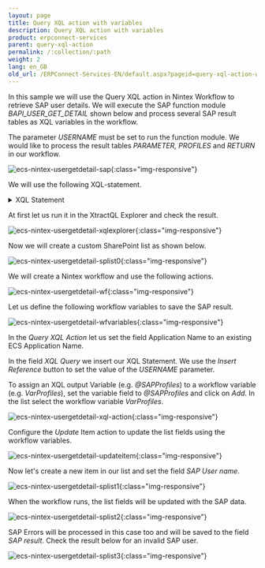 ```yaml
---
layout: page
title: Query XQL action with variables
description: Query XQL action with variables
product: erpconnect-services
parent: query-xql-action
permalink: /:collection/:path
weight: 2
lang: en_GB
old_url: /ERPConnect-Services-EN/default.aspx?pageid=query-xql-action-with-variables
---
```


In this sample we will use the Query XQL action in Nintex Workflow to retrieve SAP user details.
We will execute the SAP function module *BAPI_USER_GET_DETAIL* shown below and process several SAP result tables as XQL variables in the workflow. 

The parameter *USERNAME* must be set to run the function module. We would like to process the result tables *PARAMETER, PROFILES* and *RETURN* in our workflow.

![ecs-nintex-usergetdetail-sap](/img/content/ecs-nintex-usergetdetail-sap.jpg){:class="img-responsive"}

We will use the following XQL-statement. 


<details>
<summary>XQL Statement</summary>
{% highlight sql %}
EXECUTE FUNCTION 'BAPI_USER_GET_DETAIL'
EXPORTS USERNAME = 'Elzein'
TABLES RETURN INTO @RETVAL, PROFILES INTO @SAPProfiles, PARAMETER INTO @SAPParameter;
{% endhighlight %}
</details>

At first let us run it in the XtractQL Explorer and check the result.


![ecs-nintex-usergetdetail-xqlexplorer](/img/content/ecs-nintex-usergetdetail-xqlexplorer.jpg){:class="img-responsive"}

Now we will create a custom SharePoint list as shown below.  


![ecs-nintex-usergetdetail-splist0](/img/content/ecs-nintex-usergetdetail-splist0.jpg){:class="img-responsive"}

We will create a Nintex workflow and use the following actions. 

![ecs-nintex-usergetdetail-wf](/img/content/ecs-nintex-usergetdetail-wf.jpg){:class="img-responsive"}

Let us define the following workflow variables to save the SAP result.

![ecs-nintex-usergetdetail-wfvariables](/img/content/ecs-nintex-usergetdetail-wfvariables.jpg){:class="img-responsive"}

In the *Query XQL Action* let us set the field Application Name to an existing ECS Application Name. 

In the field *XQL Query* we insert our XQL Statement. We use the *Insert Reference* button to set the value of the *USERNAME* parameter.

To assign an XQL output Variable (e.g. *@SAPProfiles*) to a workflow variable (e.g. *VarProfiles*), set the variable field to *@SAPProfiles* and click on *Add*. In the list select the workflow variable *VarProfiles*.

![ecs-nintex-usergetdetail-xql-action](/img/content/ecs-nintex-usergetdetail-xql-action.jpg){:class="img-responsive"}

Configure the *Update* Item action to update the list fields using the workflow variables. 

![ecs-nintex-usergetdetail-updateitem](/img/content/ecs-nintex-usergetdetail-updateitem.jpg){:class="img-responsive"}

Now let's create a new item in our list and set the field *SAP User name*. 

![ecs-nintex-usergetdetail-splist1](/img/content/ecs-nintex-usergetdetail-splist1.jpg){:class="img-responsive"}

When the workflow runs, the list fields will be updated with the SAP data. 


![ecs-nintex-usergetdetail-splist2](/img/content/ecs-nintex-usergetdetail-splist2.jpg){:class="img-responsive"}

SAP Errors will be processed in this case too and will be saved to the field *SAP result*. Check the result below for an invalid SAP user.

![ecs-nintex-usergetdetail-splist3](/img/content/ecs-nintex-usergetdetail-splist3.jpg){:class="img-responsive"}
